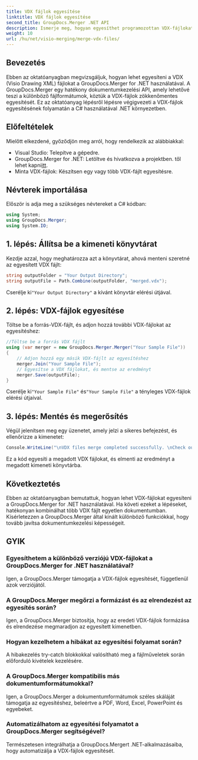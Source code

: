 ```yaml
---
title: VDX fájlok egyesítése
linktitle: VDX fájlok egyesítése
second_title: GroupDocs.Merger .NET API
description: Ismerje meg, hogyan egyesíthet programozottan VDX-fájlokat a GroupDocs.Merger for .NET használatával. Ez az oktatóanyag lépésről lépésre nyújt útmutatót.
weight: 10
url: /hu/net/visio-merging/merge-vdx-files/
---
```

## Bevezetés
Ebben az oktatóanyagban megvizsgáljuk, hogyan lehet egyesíteni a VDX (Visio Drawing XML) fájlokat a GroupDocs.Merger for .NET használatával. A GroupDocs.Merger egy hatékony dokumentumkezelési API, amely lehetővé teszi a különböző fájlformátumok, köztük a VDX-fájlok zökkenőmentes egyesítését. Ez az oktatóanyag lépésről lépésre végigvezeti a VDX-fájlok egyesítésének folyamatán a C# használatával .NET környezetben.
## Előfeltételek
Mielőtt elkezdené, győződjön meg arról, hogy rendelkezik az alábbiakkal:
- Visual Studio: Telepítve a gépedre.
-  GroupDocs.Merger for .NET: Letöltve és hivatkozva a projektben. től lehet kapni[itt](https://releases.groupdocs.com/merger/net/).
- Minta VDX-fájlok: Készítsen egy vagy több VDX-fájlt egyesítésre.

## Névterek importálása
Először is adja meg a szükséges névtereket a C# kódban:
```csharp
using System; 
using GroupDocs.Merger;
using System.IO;
```
## 1. lépés: Állítsa be a kimeneti könyvtárat
Kezdje azzal, hogy meghatározza azt a könyvtárat, ahová menteni szeretné az egyesített VDX fájlt:
```csharp
string outputFolder = "Your Output Directory";
string outputFile = Path.Combine(outputFolder, "merged.vdx");
```
 Cserélje ki`"Your Output Directory"` a kívánt könyvtár elérési útjával.
## 2. lépés: VDX-fájlok egyesítése
Töltse be a forrás-VDX-fájlt, és adjon hozzá további VDX-fájlokat az egyesítéshez:
```csharp
//Töltse be a forrás VDX fájlt
using (var merger = new GroupDocs.Merger.Merger("Your Sample File"))
{
    // Adjon hozzá egy másik VDX-fájlt az egyesítéshez
    merger.Join("Your Sample File");
    // Egyesítse a VDX fájlokat, és mentse az eredményt
    merger.Save(outputFile);
}
```
 Cserélje ki`"Your Sample File"` és`"Your Sample File"` a tényleges VDX-fájlok elérési útjaival.
## 3. lépés: Mentés és megerősítés
Végül jelenítsen meg egy üzenetet, amely jelzi a sikeres befejezést, és ellenőrizze a kimenetet:
```csharp
Console.WriteLine("\nVDX files merge completed successfully. \nCheck output in {0}", outputFolder);
```
Ez a kód egyesíti a megadott VDX fájlokat, és elmenti az eredményt a megadott kimeneti könyvtárba.

## Következtetés
Ebben az oktatóanyagban bemutattuk, hogyan lehet VDX-fájlokat egyesíteni a GroupDocs.Merger for .NET használatával. Ha követi ezeket a lépéseket, hatékonyan kombinálhat több VDX fájlt egyetlen dokumentumban. Kísérletezzen a GroupDocs.Merger által kínált különböző funkciókkal, hogy tovább javítsa dokumentumkezelési képességeit.

## GYIK
### Egyesíthetem a különböző verziójú VDX-fájlokat a GroupDocs.Merger for .NET használatával?
Igen, a GroupDocs.Merger támogatja a VDX-fájlok egyesítését, függetlenül azok verziójától.
### A GroupDocs.Merger megőrzi a formázást és az elrendezést az egyesítés során?
Igen, a GroupDocs.Merger biztosítja, hogy az eredeti VDX-fájlok formázása és elrendezése megmaradjon az egyesített kimenetben.
### Hogyan kezelhetem a hibákat az egyesítési folyamat során?
A hibakezelés try-catch blokkokkal valósítható meg a fájlműveletek során előforduló kivételek kezelésére.
### A GroupDocs.Merger kompatibilis más dokumentumformátumokkal?
Igen, a GroupDocs.Merger a dokumentumformátumok széles skáláját támogatja az egyesítéshez, beleértve a PDF, Word, Excel, PowerPoint és egyebeket.
### Automatizálhatom az egyesítési folyamatot a GroupDocs.Merger segítségével?
Természetesen integrálhatja a GroupDocs.Mergert .NET-alkalmazásaiba, hogy automatizálja a VDX-fájlok egyesítését.